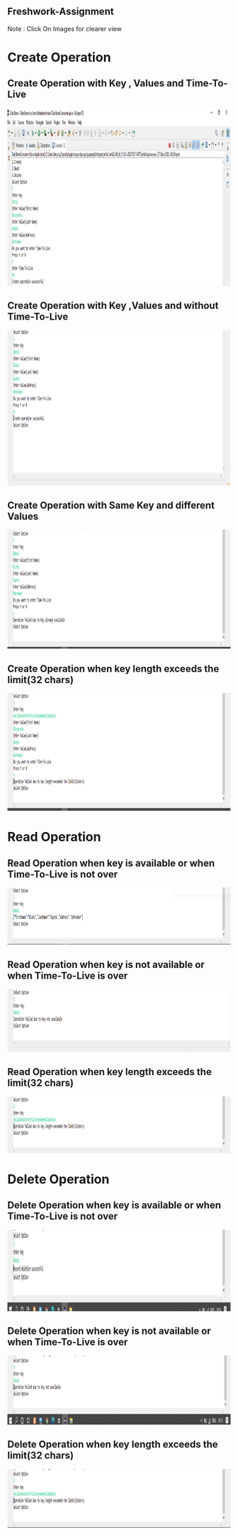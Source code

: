 ## Freshwork-Assignment
Note : Click On Images for clearer view 
# Create Operation

## Create Operation with Key , Values and Time-To-Live 

<img src = "/Unit_Test_Output/CreatewithTimetolive.PNG" width="1358" height="402"/> 


## Create Operation with Key ,Values and without Time-To-Live 

<img src = "/Unit_Test_Output/CreatwWithoutTimetolive.PNG" width="1366" height="351"/> 

## Create Operation with Same Key and different Values 

<img src = "/Unit_Test_Output/Createwhensamekey.PNG" width="1365" height="269"/> 

## Create Operation when key length exceeds the limit(32 chars)

<img src = "/Unit_Test_Output/Createwhenkeylengthexceeds.PNG" width="1366" height="266"/> 

# Read Operation
## Read Operation when key is available or when  Time-To-Live is not over

<img src = "/Unit_Test_Output/ReadKeywithouttimetolive.PNG" width="1366" height="129"/> 

## Read Operation when key is not available or when  Time-To-Live is over

<img src = "/Unit_Test_Output/ReadKeywithtimetolive.PNG" width="1318" height="143"/> 

## Read Operation when key length exceeds the limit(32 chars)

<img src = "/Unit_Test_Output/Readwhenkeylengthexceeds.PNG" width="1368" height="128"/> 

# Delete Operation

## Delete Operation when key is available or when  Time-To-Live is not over

<img src = "/Unit_Test_Output/DeleteWhenKeyisavailable.PNG" width="1214" height="184"/> 

## Delete Operation when key is not available or when  Time-To-Live is over

<img src = "/Unit_Test_Output/Deletewhentimetoliveisover.PNG" width="1355" height="156"/> 

## Delete Operation when key length exceeds the limit(32 chars)

<img src = "/Unit_Test_Output/Deletewhebkeylengthexceeds.PNG" width="1366" height="133"/> 
